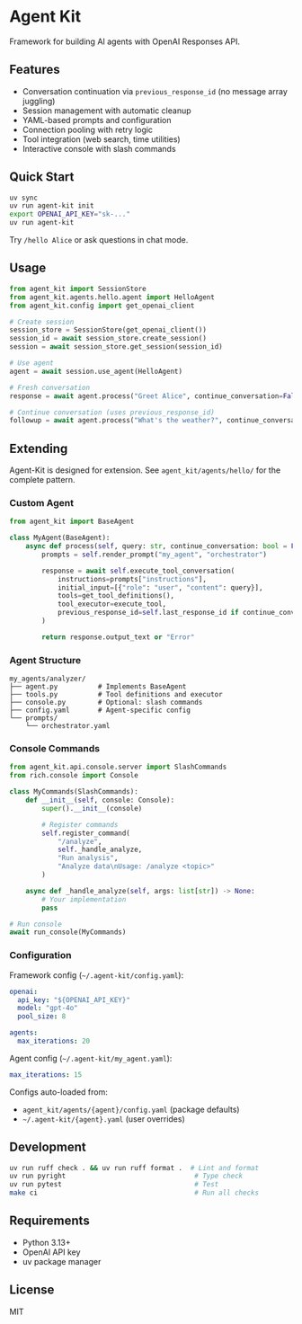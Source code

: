 # Agent Kit

Framework for building AI agents with OpenAI Responses API.

## Features

- Conversation continuation via `previous_response_id` (no message array juggling)
- Session management with automatic cleanup
- YAML-based prompts and configuration
- Connection pooling with retry logic
- Tool integration (web search, time utilities)
- Interactive console with slash commands

## Quick Start

```bash
uv sync
uv run agent-kit init
export OPENAI_API_KEY="sk-..."
uv run agent-kit
```

Try `/hello Alice` or ask questions in chat mode.

## Usage

```python
from agent_kit import SessionStore
from agent_kit.agents.hello.agent import HelloAgent
from agent_kit.config import get_openai_client

# Create session
session_store = SessionStore(get_openai_client())
session_id = await session_store.create_session()
session = await session_store.get_session(session_id)

# Use agent
agent = await session.use_agent(HelloAgent)

# Fresh conversation
response = await agent.process("Greet Alice", continue_conversation=False)

# Continue conversation (uses previous_response_id)
followup = await agent.process("What's the weather?", continue_conversation=True)
```

## Extending

Agent-Kit is designed for extension. See `agent_kit/agents/hello/` for the complete pattern.

### Custom Agent

```python
from agent_kit import BaseAgent

class MyAgent(BaseAgent):
    async def process(self, query: str, continue_conversation: bool = False) -> str:
        prompts = self.render_prompt("my_agent", "orchestrator")

        response = await self.execute_tool_conversation(
            instructions=prompts["instructions"],
            initial_input=[{"role": "user", "content": query}],
            tools=get_tool_definitions(),
            tool_executor=execute_tool,
            previous_response_id=self.last_response_id if continue_conversation else None,
        )

        return response.output_text or "Error"
```

### Agent Structure

```
my_agents/analyzer/
├── agent.py          # Implements BaseAgent
├── tools.py          # Tool definitions and executor
├── console.py        # Optional: slash commands
├── config.yaml       # Agent-specific config
└── prompts/
    └── orchestrator.yaml
```

### Console Commands

```python
from agent_kit.api.console.server import SlashCommands
from rich.console import Console

class MyCommands(SlashCommands):
    def __init__(self, console: Console):
        super().__init__(console)

        # Register commands
        self.register_command(
            "/analyze",
            self._handle_analyze,
            "Run analysis",
            "Analyze data\nUsage: /analyze <topic>"
        )

    async def _handle_analyze(self, args: list[str]) -> None:
        # Your implementation
        pass

# Run console
await run_console(MyCommands)
```

### Configuration

Framework config (`~/.agent-kit/config.yaml`):
```yaml
openai:
  api_key: "${OPENAI_API_KEY}"
  model: "gpt-4o"
  pool_size: 8

agents:
  max_iterations: 20
```

Agent config (`~/.agent-kit/my_agent.yaml`):
```yaml
max_iterations: 15
```

Configs auto-loaded from:
- `agent_kit/agents/{agent}/config.yaml` (package defaults)
- `~/.agent-kit/{agent}.yaml` (user overrides)

## Development

```bash
uv run ruff check . && uv run ruff format .  # Lint and format
uv run pyright                                # Type check
uv run pytest                                 # Test
make ci                                       # Run all checks
```

## Requirements

- Python 3.13+
- OpenAI API key
- uv package manager

## License

MIT

